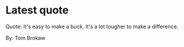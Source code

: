# Latest quote 

Quote: It's easy to make a buck. It's a lot tougher to make a difference. 

By: Tom Brokaw